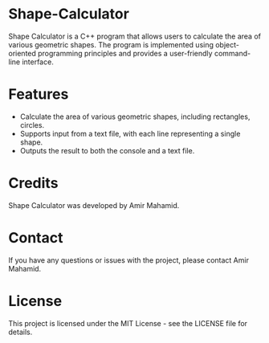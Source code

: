 # Shape-Calculator
Shape Calculator is a C++ program that allows users to calculate the area of various geometric shapes. The program is implemented using object-oriented programming principles and provides a user-friendly command-line interface.

# Features
- Calculate the area of various geometric shapes, including rectangles, circles.
- Supports input from a text file, with each line representing a single shape.
- Outputs the result to both the console and a text file.

# Credits
Shape Calculator was developed by Amir Mahamid.

# Contact
If you have any questions or issues with the project, please contact Amir Mahamid.

# License
This project is licensed under the MIT License - see the LICENSE file for details.

